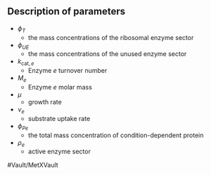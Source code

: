## Description of parameters

- $\phi_T$ 
	- the mass concentrations of the ribosomal enzyme sector 
- $\phi_{UE}$ 
	- the mass concentrations of the unused enzyme sector 
- $k_{\text{cat},e}$ 
	- Enzyme $e$ turnover number
- $M_e$
	- Enzyme $e$ molar mass
- $\mu$
	- growth rate
- $\nu_e$
	- substrate uptake rate 
- $\phi_{Pe}$
	 - the total mass concentration of condition-dependent protein 
- $\rho_e$
	- active enzyme sector



#Vault/MetXVault 